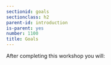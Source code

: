 ```yaml
---
sectionid: goals
sectionclass: h2
parent-id: introduction
is-parent: yes
number: 1100
title: Goals
---
```

After completing this workshop you will:


